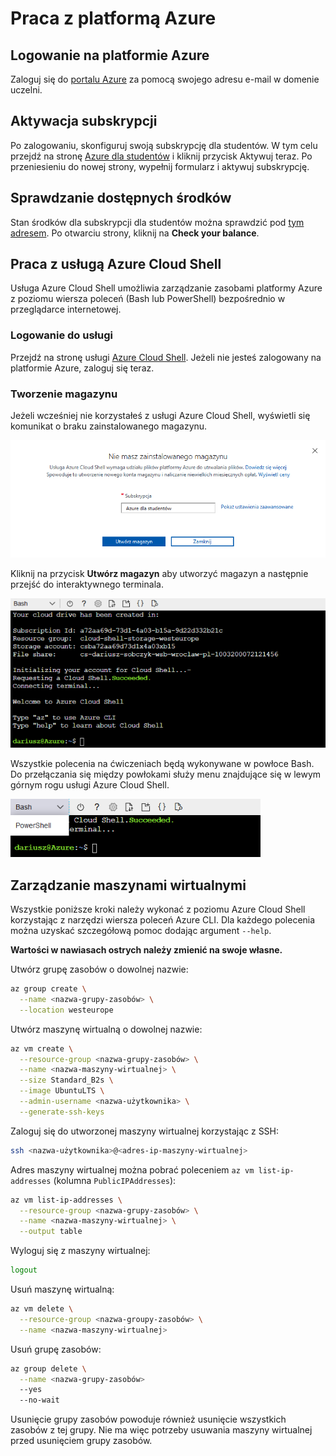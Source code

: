 # Praca z platformą Azure

## Logowanie na platformie Azure

Zaloguj się do [portalu Azure](https://portal.azure.com) za pomocą swojego adresu e-mail w domenie uczelni.

## Aktywacja subskrypcji

Po zalogowaniu, skonfiguruj swoją subskrypcję dla studentów. W tym celu przejdź na stronę [Azure dla studentów](https://azure.microsoft.com/pl-pl/free/students/) i kliknij przycisk Aktywuj teraz. Po przeniesieniu do nowej strony, wypełnij formularz i aktywuj subskrypcję.

## Sprawdzanie dostępnych środków

Stan środków dla subskrypcji dla studentów można sprawdzić pod [tym adresem](https://www.microsoftazuresponsorships.com/). Po otwarciu strony, kliknij na **Check your balance**.

## Praca z usługą Azure Cloud Shell

Usługa Azure Cloud Shell umożliwia zarządzanie zasobami platformy Azure z poziomu wiersza poleceń (Bash lub PowerShell) bezpośrednio w przeglądarce internetowej.

### Logowanie do usługi

Przejdź na stronę usługi [Azure Cloud Shell](https://shell.azure.com). Jeżeli nie jesteś zalogowany na platformie Azure, zaloguj się teraz.

### Tworzenie magazynu

Jeżeli wcześniej nie korzystałeś z usługi Azure Cloud Shell, wyświetli się komunikat o braku zainstalowanego magazynu.

![](./images/PAA_C01_Tworzenie_magazynu.png)

Kliknij na przycisk **Utwórz magazyn** aby utworzyć magazyn a następnie przejść do interaktywnego terminala.

![](./images/PAA_C01_Cloud_shell.png)

Wszystkie polecenia na ćwiczeniach będą wykonywane w powłoce Bash. Do przełączania się między powłokami służy menu znajdujące się w lewym górnym rogu usługi Azure Cloud Shell.

![](./images/PAA_C01_Bash.png)

## Zarządzanie maszynami wirtualnymi

Wszystkie poniższe kroki należy wykonać z poziomu Azure Cloud Shell korzystając z narzędzi wiersza poleceń Azure CLI. Dla każdego polecenia można uzyskać szczegółową pomoc dodając argument `--help`.

**Wartości w nawiasach ostrych należy zmienić na swoje własne.**

Utwórz grupę zasobów o dowolnej nazwie:

```sh
az group create \
  --name <nazwa-grupy-zasobów> \
  --location westeurope
```

Utwórz maszynę wirtualną o dowolnej nazwie:

```sh
az vm create \
  --resource-group <nazwa-grupy-zasobów> \
  --name <nazwa-maszyny-wirtualnej> \
  --size Standard_B2s \
  --image UbuntuLTS \
  --admin-username <nazwa-użytkownika> \
  --generate-ssh-keys
```

Zaloguj się do utworzonej maszyny wirtualnej korzystając z SSH:

```sh
ssh <nazwa-użytkownika>@<adres-ip-maszyny-wirtualnej>
```

Adres maszyny wirtualnej można pobrać poleceniem `az vm list-ip-addresses` (kolumna `PublicIPAddresses`):

```sh
az vm list-ip-addresses \
  --resource-group <nazwa-grupy-zasobów> \
  --name <nazwa-maszyny-wirtualnej> \
  --output table
```

Wyloguj się z maszyny wirtualnej:

```sh
logout
```

Usuń maszynę wirtualną:

```sh
az vm delete \
  --resource-group <nazwa-groupy-zasobów> \
  --name <nazwa-maszyny-wirtualnej>
```

Usuń grupę zasobów:

```sh
az group delete \
  --name <nazwa-grupy-zasobów>
  --yes
  --no-wait
```

Usunięcie grupy zasobów powoduje również usunięcie wszystkich zasobów z tej grupy. Nie ma więc potrzeby usuwania maszyny wirtualnej przed usunięciem grupy zasobów.